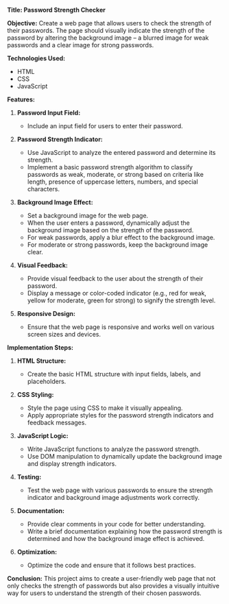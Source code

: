 **Title: Password Strength Checker**

**Objective:**
Create a web page that allows users to check the strength of their passwords. The page should visually indicate the strength of the password by altering the background image – a blurred image for weak passwords and a clear image for strong passwords.

**Technologies Used:**
- HTML
- CSS
- JavaScript

**Features:**

1. **Password Input Field:**
   - Include an input field for users to enter their password.

2. **Password Strength Indicator:**
   - Use JavaScript to analyze the entered password and determine its strength.
   - Implement a basic password strength algorithm to classify passwords as weak, moderate, or strong based on criteria like length, presence of uppercase letters, numbers, and special characters.

3. **Background Image Effect:**
   - Set a background image for the web page.
   - When the user enters a password, dynamically adjust the background image based on the strength of the password.
   - For weak passwords, apply a blur effect to the background image.
   - For moderate or strong passwords, keep the background image clear.

4. **Visual Feedback:**
   - Provide visual feedback to the user about the strength of their password.
   - Display a message or color-coded indicator (e.g., red for weak, yellow for moderate, green for strong) to signify the strength level.

5. **Responsive Design:**
   - Ensure that the web page is responsive and works well on various screen sizes and devices.

**Implementation Steps:**

1. **HTML Structure:**
   - Create the basic HTML structure with input fields, labels, and placeholders.

2. **CSS Styling:**
   - Style the page using CSS to make it visually appealing.
   - Apply appropriate styles for the password strength indicators and feedback messages.

3. **JavaScript Logic:**
   - Write JavaScript functions to analyze the password strength.
   - Use DOM manipulation to dynamically update the background image and display strength indicators.

4. **Testing:**
   - Test the web page with various passwords to ensure the strength indicator and background image adjustments work correctly.

5. **Documentation:**
   - Provide clear comments in your code for better understanding.
   - Write a brief documentation explaining how the password strength is determined and how the background image effect is achieved.

6. **Optimization:**
   - Optimize the code and ensure that it follows best practices.

**Conclusion:**
This project aims to create a user-friendly web page that not only checks the strength of passwords but also provides a visually intuitive way for users to understand the strength of their chosen passwords.
